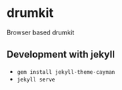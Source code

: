 # drumkit
Browser based drumkit

## Development with jekyll
- `gem install jekyll-theme-cayman`
- `jekyll serve`
